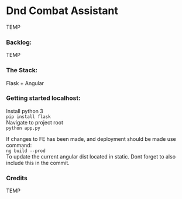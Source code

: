 # Dnd Combat Assistant

TEMP

### Backlog:

TEMP

### The Stack:

Flask + Angular

### Getting started localhost:

Install python 3  
`pip install flask`  
Navigate to project root  
`python app.py`

If changes to FE has been made, and deployment should be made use command:  
`ng build --prod`  
To update the current angular dist located in static.
Dont forget to also include this in the commit.

### Credits

TEMP
